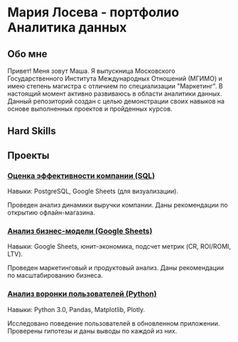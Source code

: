 # Мария Лосева - портфолио Аналитика данных

## Обо мне
Привет! Меня зовут Маша. Я выпускница Московского Государственного Института Международных Отношений (МГИМО) и имею степень магистра с отличием по специализации "Маркетинг". В настоящий момент активно развиваюсь в области аналитики данных. Данный репозиторий создан с целью демонстрации своих навыков на основе выполненных проектов и пройденных курсов.

## Hard Skills

[](https://img.shields.io/badge/MS%20Excel%2C%20Google%20Sheets-pivot%2C%20vlookup%2C%20query-blueviolet)

## Проекты

### [Оценка эффективности компании (SQL)](https://docs.google.com/document/d/1jYYsFtYmm8B7SfBp24xt-_u1ZVvoh6Xgte2RlNVbAMI/edit?usp=sharing)
Навыки: PostgreSQL, Google Sheets (для визуализации).

Проведен анализ динамики выручки компании. Даны рекомендации по открытию офлайн-магазина.

### [Анализ бизнес-модели (Google Sheets)](https://docs.google.com/spreadsheets/d/1Rzo2okRpZsKH8RcGtIwo7yUMsZAgNTb-CKMSr53gh0E/edit?usp=sharing)
Навыки: Google Sheets, юнит-экономика, подсчет метрик (CR, ROI/ROMI, LTV).

Проведен маркетинговый и продуктовый анализ. Даны рекомендации по масштабированию бизнеса.

### [Анализ воронки пользователей (Python)](https://github.com/A-Somnambula/Data-Analytics/blob/830eed2818a99a53a605604cabfaa0f6bef2f05b/%D0%90%D0%BD%D0%B0%D0%BB%D0%B8%D0%B7_%D0%B2%D0%BE%D1%80%D0%BE%D0%BD%D0%BA%D0%B8_%D0%BF%D0%BE%D0%BB%D1%8C%D0%B7%D0%BE%D0%B2%D0%B0%D1%82%D0%B5%D0%BB%D0%B5%D0%B9/%D0%90%D0%BD%D0%B0%D0%BB%D0%B8%D0%B7%20%D0%B2%D0%BE%D1%80%D0%BE%D0%BD%D0%BA%D0%B8.ipynb)
Навыки: Python 3.0, Pandas, Matplotlib, Plotly.

Исследовано поведение пользователей в обновленном приложении.
Проверены гипотезы и даны выводы по каждой из них.
